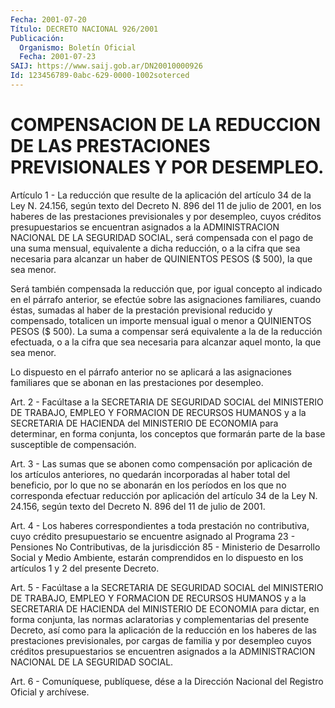 ```yaml
---
Fecha: 2001-07-20
Título: DECRETO NACIONAL 926/2001
Publicación:
  Organismo: Boletín Oficial
  Fecha: 2001-07-23
SAIJ: https://www.saij.gob.ar/DN20010000926
Id: 123456789-0abc-629-0000-1002soterced
---
```

# COMPENSACION DE LA REDUCCION DE LAS PRESTACIONES PREVISIONALES Y POR DESEMPLEO.

<a id="1"></a>
Artículo  1  - La reducción  que  resulte  de  la  aplicación  del artículo 34 de la Ley N. 24.156, según texto del Decreto N. 896 del 11 de julio de 2001, en los haberes de las prestaciones previsionales y  por  desempleo,  cuyos créditos presupuestarios se encuentran asignados a la ADMINISTRACION  NACIONAL  DE LA SEGURIDAD SOCIAL, será compensada con el pago de una suma mensual, equivalente a dicha reducción, o a la cifra que sea necesaria  para alcanzar  un  haber  de  QUINIENTOS PESOS ($ 500), la que sea menor.

Será también compensada la  reducción  que,  por  igual concepto al indicado en el párrafo anterior, se efectúe sobre las  asignaciones familiares,  cuando  éstas,  sumadas  al  haber  de  la  prestación previsional  reducido  y  compensado,  totalicen un importe mensual igual o menor a QUINIENTOS PESOS ($ 500).  La suma a compensar será equivalente a la de la reducción efectuada,  o  a  la cifra que sea necesaria  para  alcanzar  aquel    monto,  la  que  sea  menor.

Lo dispuesto en el párrafo anterior no se aplicará a las asignaciones  familiares  que  se  abonan  en las prestaciones  por desempleo.

<a id="2"></a>
Art.  2  -  Facúltase  a  la  SECRETARIA DE SEGURIDAD  SOCIAL  del MINISTERIO DE TRABAJO, EMPLEO Y  FORMACION  DE RECURSOS HUMANOS y a la  SECRETARIA  DE  HACIENDA  del  MINISTERIO  DE  ECONOMIA    para determinar, en forma conjunta, los conceptos que formarán parte  de la base susceptible de compensación.

<a id="3"></a>
Art.  3 - Las sumas que se abonen como compensación por aplicación de los  artículos  anteriores,  no  quedarán  incorporadas al haber total del beneficio, por lo que no se abonarán  en  los períodos en los  que  no  corresponda  efectuar  reducción  por aplicación  del artículo 34 de la Ley N. 24.156, según texto del Decreto N. 896 del 11 de julio de 2001.

<a id="4"></a>
Art.  4  -  Los  haberes  correspondientes  a  toda prestación  no contributiva, cuyo crédito presupuestario se encuentre  asignado al Programa 23 - Pensiones No Contributivas, de la jurisdicción  85  - Ministerio    de   Desarrollo  Social  y  Medio  Ambiente,  estarán comprendidos en lo  dispuesto en los artículos 1 y 2 del presente Decreto.

<a id="5"></a>
Art.  5  - Facúltase a  la  SECRETARIA  DE  SEGURIDAD  SOCIAL  del MINISTERIO  DE  TRABAJO, EMPLEO Y FORMACION DE RECURSOS HUMANOS y a la SECRETARIA DE  HACIENDA  del MINISTERIO DE ECONOMIA para dictar, en forma conjunta, las normas  aclaratorias  y  complementarias del presente Decreto, así como para la aplicación de  la  reducción  en los  haberes  de  las  prestaciones  previsionales,  por  cargas de familia    y   por  desempleo  cuyos  créditos  presupuestarios  se encuentren asignados  a  la ADMINISTRACION NACIONAL DE LA SEGURIDAD SOCIAL.

<a id="6"></a>
Art. 6 - Comuníquese, publíquese, dése a la Dirección Nacional del Registro Oficial y archívese.